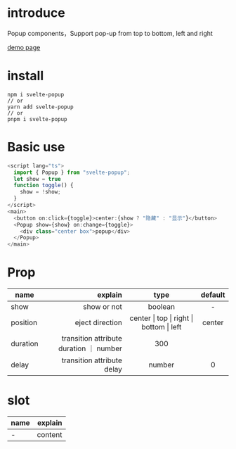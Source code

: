 # introduce

Popup components，Support pop-up from top to bottom, left and right

[demo page](https://hengshanmwc.github.io/svelte-popup/dist/index.html)

# install

```
npm i svelte-popup
// or
yarn add svelte-popup
// or
pnpm i svelte-popup
```

# Basic use

```js
<script lang="ts">
  import { Popup } from "svelte-popup";
  let show = true
  function toggle() {
    show = !show;
  }
</script>
<main>
  <button on:click={toggle}>center:{show ? "隐藏" : "显示"}</button>
  <Popup show={show} on:change={toggle}>
    <div class="center box">popup</div>
  </Popup>
</main>
```

# Prop

| name     |                                 explain |                   type                   | default |
| -------- | --------------------------------------: | :--------------------------------------: | :-----: |
| show     |                             show or not |                 boolean                  |    -    |
| position |                         eject direction | center \| top \| right \| bottom \| left | center  |
| duration | transition attribute duration ｜ number |                   300                    |
| delay    |              transition attribute delay |                  number                  |    0    |

# slot

| name | explain |
| ---- | ------: |
| -    | content |
